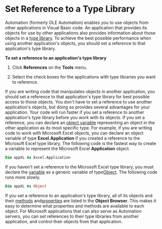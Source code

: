 
# Set Reference to a Type Library

Automation (formerly OLE Automation) enables you to use objects from other applications in Visual Basic code. An application that provides its objects for use by other applications also provides information about those objects in a [type library](b8bdf64f-5920-1ae9-16d0-b26d09524a30.md). To achieve the best possible performance when using another application's objects, you should set a reference to that application's type library.

 **To set a reference to an application's type library**




1. Click  **References** on the **Tools** menu.
    
2. Select the check boxes for the applications with type libraries you want to reference.
    

If you are writing code that manipulates objects in another application, you should set a reference to that application's type library for best possible access to those objects. You don't have to set a reference to use another application's objects, but doing so provides several advantages for your application.
Your code will run faster if you set a reference to another application's type library before you work with its objects. If you set a reference, you can declare an [object variable](b8bdf64f-5920-1ae9-16d0-b26d09524a30.md) representing an object in the other application as its most specific type. For example, if you are writing code to work with Microsoft Excel objects, you can declare an object variable of type **Excel.Application** if you created a reference to the Microsoft Excel type library. The following code is the fastest way to create a variable to represent the Microsoft Excel **Application** object.



```vb
Dim appXL As Excel.Application 

```

If you haven't set a reference to the Microsoft Excel type library, you must declare the [variable](b8bdf64f-5920-1ae9-16d0-b26d09524a30.md) as a generic variable of type[Object](b8bdf64f-5920-1ae9-16d0-b26d09524a30.md). The following code runs more slowly.



```vb
Dim appXL As Object 

```

If you set a reference to an application's type library, all of its objects and their [methods](b8bdf64f-5920-1ae9-16d0-b26d09524a30.md) and[properties](b8bdf64f-5920-1ae9-16d0-b26d09524a30.md) are listed in the **Object Browser**. This makes it easy to determine what properties and methods are available to each object.
For Microsoft applications that can also serve as Automation servers, you can set references to their type libraries from another application, and control their objects from that application.
